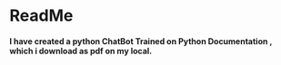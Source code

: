 # ReadMe
#### I have created a python ChatBot Trained on Python Documentation , which i download as pdf on my local.